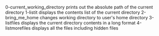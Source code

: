 0-current_working_directory prints out the absolute path of the current directory
1-listit displays the contents list of the current directory
2-bring_me_home changes working directory to user's home directory
3-listfiles displays the current directory contents in a long format
4-listmorefiles displays all the files including hidden files 
